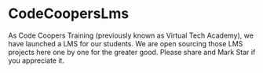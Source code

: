 # CodeCoopersLms
As Code Coopers Training (previously known as Virtual Tech Academy), we have launched a LMS for our students. We are open sourcing those LMS projects here one by one for the greater good. Please share and Mark Star if you appreciate it. 
